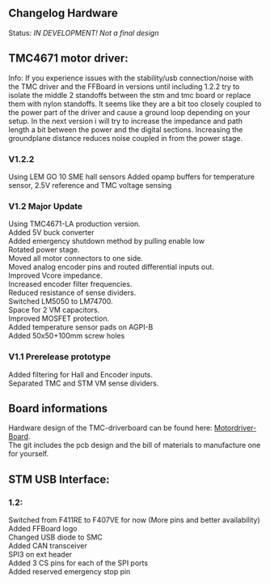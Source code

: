 ## Changelog Hardware

Status: *IN DEVELOPMENT! Not a final design*

## TMC4671 motor driver:

Info:
If you experience issues with the stability/usb connection/noise with the TMC driver and the FFBoard in versions until including 1.2.2 try to isolate the middle 2 standoffs between the stm and tmc board or replace them with nylon standoffs. 
It seems like they are a bit too closely coupled to the power part of the driver and cause a ground loop depending on your setup.
In the next version i will try to increase the impedance and path length a bit between the power and the digital sections.
Increasing the groundplane distance reduces noise coupled in from the power stage.

### V1.2.2

Using LEM GO 10 SME hall sensors
Added opamp buffers for temperature sensor, 2.5V reference and TMC voltage sensing

### V1.2 Major Update

Using TMC4671-LA production version.<br>
Added 5V buck converter <br>
Added emergency shutdown method by pulling enable low<br>
Rotated power stage.<br>
Moved all motor connectors to one side.<br>
Moved analog encoder pins and routed differential inputs out.<br>
Improved Vcore impedance.<br>
Increased encoder filter frequencies.<br>
Reduced resistance of sense dividers.<br>
Switched LM5050 to LM74700.<br>
Space for 2 VM capacitors.<br>
Improved MOSFET protection.<br>
Added temperature sensor pads on AGPI-B<br>
Added 50x50+100mm screw holes<br>

### V1.1 Prerelease prototype

Added filtering for Hall and Encoder inputs.<br>
Separated TMC and STM VM sense dividers.

## Board informations

Hardware design of the TMC-driverboard can be found here: [Motordriver-Board](https://github.com/Ultrawipf/OpenFFBoard-hardware).<br>
The git includes the pcb design and the bill of materials to manufacture one for yourself.

## STM USB Interface:
### 1.2:
Switched from F411RE to F407VE for now (More pins and better availability)<br>
Added FFBoard logo<br>
Changed USB diode to SMC<br>
Added CAN transceiver<br>
SPI3 on ext header<br>
Added 3 CS pins for each of the SPI ports<br>
Added reserved emergency stop pin<br>